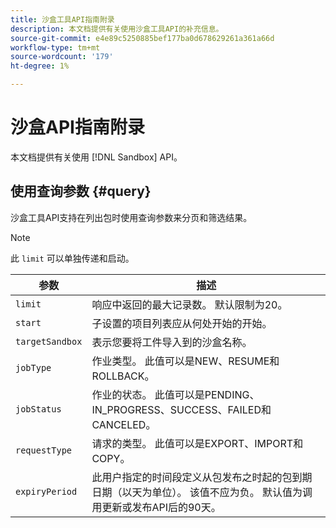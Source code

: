 ```yaml
---
title: 沙盒工具API指南附录
description: 本文档提供有关使用沙盒工具API的补充信息。
source-git-commit: e4e89c5250885bef177ba0d678629261a361a66d
workflow-type: tm+mt
source-wordcount: '179'
ht-degree: 1%

---
```



# 沙盒API指南附录

本文档提供有关使用 [!DNL Sandbox] API。

## 使用查询参数 {#query}

沙盒工具API支持在列出包时使用查询参数来分页和筛选结果。

>[!NOTE]
>
>此 `limit` 可以单独传递和启动。

| 参数 | 描述 |
| --- | --- |
| `limit` | 响应中返回的最大记录数。 默认限制为20。 |
| `start` | 子设置的项目列表应从何处开始的开始。 |
| `targetSandbox` | 表示您要将工件导入到的沙盒名称。 |
| `jobType` | 作业类型。 此值可以是NEW、RESUME和ROLLBACK。 |
| `jobStatus` | 作业的状态。 此值可以是PENDING、IN_PROGRESS、SUCCESS、FAILED和CANCELED。 |
| `requestType` | 请求的类型。 此值可以是EXPORT、IMPORT和COPY。 |
| `expiryPeriod ` | 此用户指定的时间段定义从包发布之时起的包到期日期（以天为单位）。 该值不应为负。 默认值为调用更新或发布API后的90天。 |

